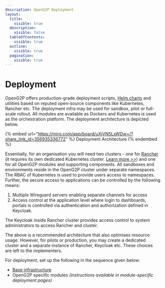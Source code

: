 ```yaml
---
description: OpenG2P Deployment
layout:
  title:
    visible: true
  description:
    visible: false
  tableOfContents:
    visible: true
  outline:
    visible: true
  pagination:
    visible: true
---
```


# Deployment

OpenG2P offers production-grade deployment scripts, [Helm charts](helm-charts.md) and utilities based on reputed open-source components like Kubernetes, Rancher etc. The deployment infra may be used for sandbox, pilot or full-scale rollout. All modules are available as Dockers and Kubernetes is used as the orchestration platform. The deployment architecture is depicted below.

{% embed url="https://miro.com/app/board/uXjVN5LsWDw=/?share_link_id=356935336772" %}
Deployment Architecture
{% endembed %}

Essentially, for an organisation you will need two clusters - one for [Rancher](base-infrastructure/rancher.md) (it requires its own dedicated Kubernetes cluster. [Learn more >>](https://ranchermanager.docs.rancher.com/getting-started/installation-and-upgrade#high-availability-kubernetes-install-with-the-helm-cli)) and one for all OpenG2P modules and supporting components. All sandboxes and environments reside in the OpenG2P cluster under separate namespaces. The RBAC of Kubernetes is used to provide users access to namespaces. Further, the secure access to applications can be controlled by the following means:

1. Multiple Wireguard servers enabling separate channels for access
2. Access control at  the application level where login to dashboards, portals is controlled via authentication and authorization defined in Keycloak.

The Keycloak inside Rancher cluster provides access control to system administrators to access Rancher and cluster.&#x20;

The above is a recommended architecture that also optimises resource usage. However, for pilots or production, you may create a dedicated cluster and a separate instance of Rancher, Keycloak etc. These choices are left to the implementers.

For deployment, set up the following in the sequence given below:

* [Base infrastructure](base-infrastructure/)
* OpenG2P specific modules _(instructions available in module-specific deployment pages)_
